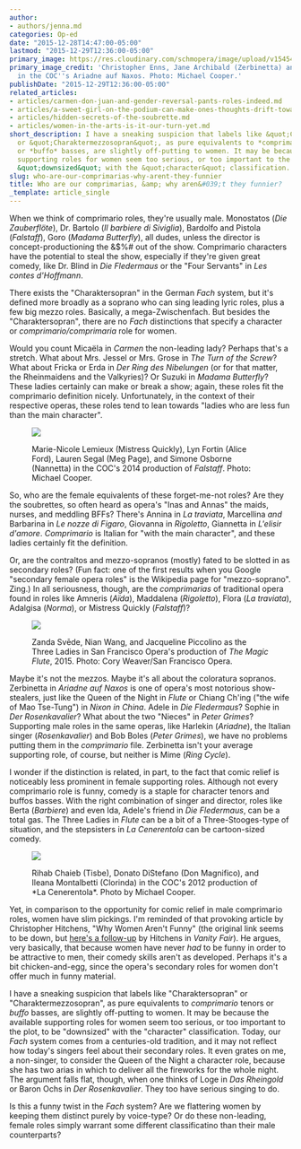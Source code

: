 ```yaml
---
author:
- authors/jenna.md
categories: Op-ed
date: "2015-12-28T14:47:00-05:00"
lastmod: "2015-12-29T12:36:00-05:00"
primary_image: https://res.cloudinary.com/schmopera/image/upload/v1545409169/media/webhook-uploads/1451358040382/2015-12-27%20-%20Zerbinetta.jpg.jpg
primary_image_credit: 'Christopher Enns, Jane Archibald (Zerbinetta) and John Easterlin
  in the COC''s Ariadne auf Naxos. Photo: Michael Cooper.'
publishDate: "2015-12-29T12:36:00-05:00"
related_articles:
- articles/carmen-don-juan-and-gender-reversal-pants-roles-indeed.md
- articles/a-sweet-girl-on-the-podium-can-make-ones-thoughts-drift-toward-something-else.md
- articles/hidden-secrets-of-the-soubrette.md
- articles/women-in-the-arts-is-it-our-turn-yet.md
short_description: I have a sneaking suspicion that labels like &quot;Charaktersopran&quot;
  or &quot;Charaktermezzosopran&quot;, as pure equivalents to *comprimario* tenors
  or *buffo* basses, are slightly off-putting to women. It may be because the available
  supporting roles for women seem too serious, or too important to the plot, to be
  &quot;downsized&quot; with the &quot;character&quot; classification.
slug: who-are-our-comprimarias-why-arent-they-funnier
title: Who are our comprimarias, &amp; why aren&#039;t they funnier?
_template: article_single
---
```


When we think of comprimario roles, they're usually male. Monostatos (*Die Zauberflöte*), Dr. Bartolo (*Il barbiere di Siviglia*), Bardolfo and Pistola (*Falstaff*), Goro (*Madama Butterfly*), all dudes, unless the director is concept-productioning the &$%# out of the show. Comprimario characters have the potential to steal the show, especially if they're given great comedy, like Dr. Blind in *Die Fledermaus* or the "Four Servants" in *Les contes d'Hoffmann*.

There exists the "Charaktersopran" in the German *Fach* system, but it's defined more broadly as a soprano who can sing leading lyric roles, plus a few big mezzo roles. Basically, a mega-Zwischenfach. But besides the "Charaktersopran", there are no *Fach* distinctions that specify a character or *comprimario/comprimaria* role for women.
 
Would you count Micaëla in *Carmen* the non-leading lady? Perhaps that's a stretch. What about Mrs. Jessel or Mrs. Grose in *The Turn of the Screw*? What about Fricka or Erda in *Der Ring des Nibelungen* (or for that matter, the Rheinmaidens and the Valkyries)? Or Suzuki in *Madama Butterfly*? These ladies certainly can make or break a show; again, these roles fit the comprimario definition nicely. Unfortunately, in the context of their respective operas, these roles tend to lean towards "ladies who are less fun than the main character".

<figure data-type="image">

![](https://res.cloudinary.com/schmopera/image/upload/v1545409169/media/webhook-uploads/1451409768336/Falstaff-MC-2155---Resized.jpg.jpg)<figcaption>Marie-Nicole Lemieux (Mistress Quickly), Lyn Fortin (Alice Ford), Lauren Segal (Meg Page), and Simone Osborne (Nannetta) in the COC's 2014 production of *Falstaff*. Photo: Michael Cooper.</figcaption>
</figure>

So, who are the female equivalents of these forget-me-not roles? Are they the soubrettes, so often heard as opera's "Inas and Annas" the maids, nurses, and meddling BFFs? There's Annina in *La traviata*, Marcellina *and* Barbarina in *Le nozze di Figaro*, Giovanna in *Rigoletto*, Giannetta in *L'elisir d'amore*. *Comprimario* is Italian for "with the main character", and these ladies certainly fit the definition.

Or, are the contraltos and mezzo-sopranos (mostly) fated to be slotted in as secondary roles? (Fun fact: one of the first results when you Google "secondary female opera roles" is the Wikipedia page for "mezzo-soprano". Zing.) In all seriousness, though, are the *comprimarias* of traditional opera found in roles like Amneris (*Aïda*), Maddalena (*Rigoletto*), Flora (*La traviata*), Adalgisa (*Norma*), or Mistress Quickly (*Falstaff*)?

<figure data-type="image">

![](https://res.cloudinary.com/schmopera/image/upload/v1545409169/media/webhook-uploads/1451409818915/wangflute2040x1200---resized.jpg.jpg)<figcaption>Zanda Svēde, Nian Wang, and Jacqueline Piccolino as the Three Ladies in San Francisco Opera's production of *The Magic Flute*, 2015. Photo: Cory Weaver/San Francisco Opera.</figcaption>
</figure>

Maybe it's not the mezzos. Maybe it's all about the coloratura sopranos. Zerbinetta in *Ariadne auf Naxos* is one of opera's most notorious show-stealers, just like the Queen of the Night in *Flute* or Chiang Ch'ing ("the wife of Mao Tse-Tung") in *Nixon in China*. Adele in *Die Fledermaus*? Sophie in *Der Rosenkavalier*? What about the two "Nieces" in *Peter Grimes*? Supporting male roles in the same operas, like Harlekin (*Ariadne*), the Italian singer (*Rosenkavalier*) and Bob Boles (*Peter Grimes*), we have no problems putting them in the *comprimario* file. Zerbinetta isn't your average supporting role, of course, but neither is Mime (*Ring Cycle*).

I wonder if the distinction is related, in part, to the fact that comic relief is noticeably less prominent in female supporting roles. Although not every comprimario role is funny, comedy is a staple for character tenors and buffos basses. With the right combination of singer and director, roles like Berta (*Barbiere*) and even Ida, Adele's friend in *Die Fledermaus*, can be a total gas. The Three Ladies in *Flute* can be a bit of a Three-Stooges-type of situation, and the stepsisters in *La Cenerentola* can be cartoon-sized comedy.

<figure data-type="image">

![](https://res.cloudinary.com/schmopera/image/upload/v1545409169/media/webhook-uploads/1451410090917/1115-tisbe-don-magnifico-clorinda---resized.jpg.jpg)

<figcaption>Rihab Chaieb (Tisbe), Donato DiStefano (Don Magnifico), and Ileana Montalbetti (Clorinda) in the COC's 2012 production of *La Cenerentola*. Photo by Michael Cooper.</figcaption>
</figure>

Yet, in comparison to the opportunity for comic relief in male comprimario roles, women have slim pickings. I'm reminded of that provoking article by Christopher Hitchens, "Why Women Aren't Funny" (the original link seems to be down, but [here's a follow-up](http://www.vanityfair.com/culture/2008/04/hitchens200804) by Hitchens in *Vanity Fair*). He argues, very basically, that because women have never *had* to be funny in order to be attractive to men, their comedy skills aren't as developed. Perhaps it's a bit chicken-and-egg, since the opera's secondary roles for women don't offer much in funny material.

I have a sneaking suspicion that labels like "Charaktersopran" or "Charaktermezzosopran", as pure equivalents to *comprimario* tenors or *buffo* basses, are slightly off-putting to women. It may be because the available supporting roles for women seem too serious, or too important to the plot, to be "downsized" with the "character" classification. Today, our *Fach* system comes from a centuries-old tradition, and it may not reflect how today's singers feel about their secondary roles. It even grates on me, a non-singer, to consider the Queen of the Night a character role, because she has two arias in which to deliver all the fireworks for the whole night. The argument falls flat, though, when one thinks of Loge in *Das Rheingold* or Baron Ochs in *Der Rosenkavalier*. They too have serious singing to do.

Is this a funny twist in the *Fach* system? Are we flattering women by keeping them distinct purely by voice-type? Or do these non-leading, female roles simply warrant some different classificatino than their male counterparts?
